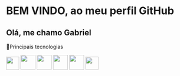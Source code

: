 <!--
**gbmfortinho/gbmfortinho** is a ✨ _special_ ✨ repository because its `README.md` (this file) appears on your GitHub profile.

Here are some ideas to get you started:

- 🔭 I’m currently working on ...
- 🌱 I’m currently learning ...
- 👯 I’m looking to collaborate on ...
- 🤔 I’m looking for help with ...
- 💬 Ask me about ...
- 📫 How to reach me: ...
- 😄 Pronouns: ...
- ⚡ Fun fact: ...
-->

#  BEM VINDO, ao meu perfil GitHub 
## Olá, me chamo Gabriel
🚀Principais tecnologias

<div>
<img width="35px" src="https://cdn.jsdelivr.net/gh/devicons/devicon/icons/javascript/javascript-original.svg" />
<img width="40px" src="https://cdn.jsdelivr.net/gh/devicons/devicon/icons/angularjs/angularjs-original.svg" />
<img width="40px" src="https://cdn.jsdelivr.net/gh/devicons/devicon/icons/html5/html5-original-wordmark.svg" />   
<img width="40px" src="https://cdn.jsdelivr.net/gh/devicons/devicon/icons/css3/css3-plain-wordmark.svg" />
<img width="40px" src="https://cdn.jsdelivr.net/gh/devicons/devicon/icons/bootstrap/bootstrap-original.svg" />
<img width="35px" src="https://cdn.jsdelivr.net/gh/devicons/devicon/icons/trello/trello-plain.svg" />
</div>
